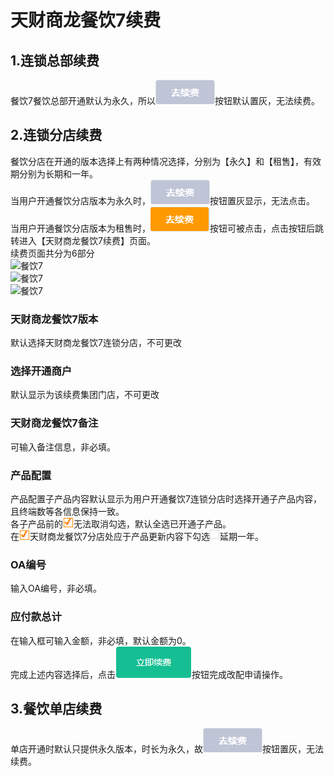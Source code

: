 # 天财商龙餐饮7续费


## 1.连锁总部续费
餐饮7餐饮总部开通默认为永久，所以![餐饮7](picture\\餐饮7\\36.png)按钮默认置灰，无法续费。


## 2.连锁分店续费
餐饮分店在开通的版本选择上有两种情况选择，分别为【永久】和【租售】，有效期分别为长期和一年。    
当用户开通餐饮分店版本为永久时，![餐饮7](picture\\餐饮7\\52.png)按钮置灰显示，无法点击。  
当用户开通餐饮分店版本为租售时，![餐饮7](picture\\餐饮7\\53.png)按钮可被点击，点击按钮后跳转进入【天财商龙餐饮7续费】页面。  
续费页面共分为6部分  
![餐饮7](picture\\餐饮7\\54.png=500-)  
![餐饮7](picture\\餐饮7\\55.png=500-)  
![餐饮7](picture\\餐饮7\\56.png=500-)  
### 天财商龙餐饮7版本
默认选择天财商龙餐饮7连锁分店，不可更改
### 选择开通商户
默认显示为该续费集团门店，不可更改
### 天财商龙餐饮7备注
可输入备注信息，非必填。
### 产品配置
产品配置子产品内容默认显示为用户开通餐饮7连锁分店时选择开通子产品内容，且终端数等各信息保持一致。  
各子产品前的![餐饮7](picture\\餐饮7\\57.png)无法取消勾选，默认全选已开通子产品。  
在![餐饮7](picture\\餐饮7\\57.png)天财商龙餐饮7分店处应于产品更新内容下勾选![餐饮7](picture\\餐饮7\\58.png)延期一年。  
### OA编号
输入OA编号，非必填。
### 应付款总计
在输入框可输入金额，非必填，默认金额为0。  
完成上述内容选择后，点击![餐饮7](picture\\餐饮7\\59.png)按钮完成改配申请操作。


## 3.餐饮单店续费
单店开通时默认只提供永久版本，时长为永久，故![餐饮7](picture\\餐饮7\\36.png)按钮置灰，无法续费。